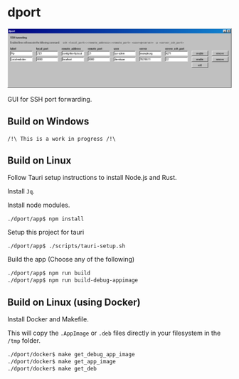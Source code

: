 # dport

![demo](/demo.png "Work in progress")

GUI for SSH port forwarding.

## Build on Windows

    /!\ This is a work in progress /!\

## Build on Linux

Follow Tauri setup instructions to install Node.js and Rust.

Install `Jq`.

Install node modules.

    ./dport/app$ npm install

Setup this project for tauri

    ./dport/app$ ./scripts/tauri-setup.sh

Build the app (Choose any of the following)

    ./dport/app$ npm run build
    ./dport/app$ npm run build-debug-appimage

## Build on Linux (using Docker)

Install Docker and Makefile.

This will copy the `.AppImage` or `.deb` files directly in your filesystem in the `/tmp` folder.

    ./dport/docker$ make get_debug_app_image
    ./dport/docker$ make get_app_image
    ./dport/docker$ make get_deb
